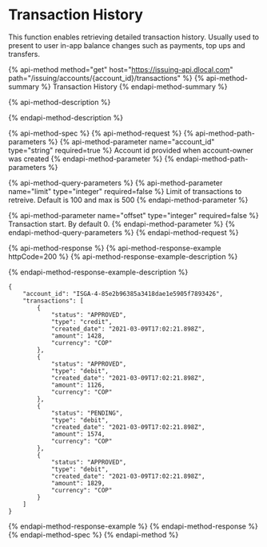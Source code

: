 # Transaction History

This function enables retrieving detailed transaction history. Usually used to present to user in-app balance changes such as payments, top ups and transfers. 

{% api-method method="get" host="https://issuing-api.dlocal.com" path="/issuing/accounts/{account\_id}/transactions" %}
{% api-method-summary %}
Transaction History
{% endapi-method-summary %}

{% api-method-description %}

{% endapi-method-description %}

{% api-method-spec %}
{% api-method-request %}
{% api-method-path-parameters %}
{% api-method-parameter name="account\_id" type="string" required=true %}
Account id provided when account-owner was created
{% endapi-method-parameter %}
{% endapi-method-path-parameters %}

{% api-method-query-parameters %}
{% api-method-parameter name="limit" type="integer" required=false %}
Limit of transactions to retreive. Default is 100 and max is 500
{% endapi-method-parameter %}

{% api-method-parameter name="offset" type="integer" required=false %}
Transaction start. By default 0.
{% endapi-method-parameter %}
{% endapi-method-query-parameters %}
{% endapi-method-request %}

{% api-method-response %}
{% api-method-response-example httpCode=200 %}
{% api-method-response-example-description %}

{% endapi-method-response-example-description %}

```
{
    "account_id": "ISGA-4-85e2b96385a3418dae1e5905f7893426",
    "transactions": [
        {
            "status": "APPROVED",
            "type": "credit",
            "created_date": "2021-03-09T17:02:21.898Z",
            "amount": 1428,
            "currency": "COP"
        },
        {
            "status": "APPROVED",
            "type": "debit",
            "created_date": "2021-03-09T17:02:21.898Z",
            "amount": 1126,
            "currency": "COP"
        },
        {
            "status": "PENDING",
            "type": "debit",
            "created_date": "2021-03-09T17:02:21.898Z",
            "amount": 1574,
            "currency": "COP"
        },
        {
            "status": "APPROVED",
            "type": "debit",
            "created_date": "2021-03-09T17:02:21.898Z",
            "amount": 1829,
            "currency": "COP"
        }
    ]
}
```
{% endapi-method-response-example %}
{% endapi-method-response %}
{% endapi-method-spec %}
{% endapi-method %}



